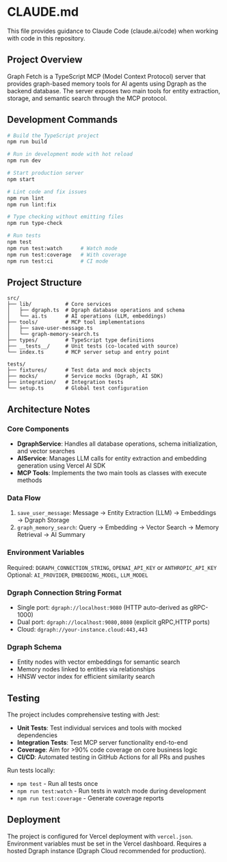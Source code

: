 # CLAUDE.md

This file provides guidance to Claude Code (claude.ai/code) when working with code in this repository.

## Project Overview

Graph Fetch is a TypeScript MCP (Model Context Protocol) server that provides graph-based memory tools for AI agents using Dgraph as the backend database. The server exposes two main tools for entity extraction, storage, and semantic search through the MCP protocol.

## Development Commands

```bash
# Build the TypeScript project
npm run build

# Run in development mode with hot reload
npm run dev

# Start production server
npm start

# Lint code and fix issues
npm run lint
npm run lint:fix

# Type checking without emitting files
npm run type-check

# Run tests
npm test
npm run test:watch      # Watch mode
npm run test:coverage   # With coverage
npm run test:ci         # CI mode
```

## Project Structure

```
src/
├── lib/           # Core services
│   ├── dgraph.ts  # Dgraph database operations and schema
│   └── ai.ts      # AI operations (LLM, embeddings)
├── tools/         # MCP tool implementations
│   ├── save-user-message.ts
│   └── graph-memory-search.ts
├── types/         # TypeScript type definitions
├── __tests__/     # Unit tests (co-located with source)
└── index.ts       # MCP server setup and entry point

tests/
├── fixtures/      # Test data and mock objects
├── mocks/         # Service mocks (Dgraph, AI SDK)
├── integration/   # Integration tests
└── setup.ts       # Global test configuration
```

## Architecture Notes

### Core Components
- **DgraphService**: Handles all database operations, schema initialization, and vector searches
- **AIService**: Manages LLM calls for entity extraction and embedding generation using Vercel AI SDK
- **MCP Tools**: Implements the two main tools as classes with execute methods

### Data Flow
1. `save_user_message`: Message → Entity Extraction (LLM) → Embeddings → Dgraph Storage
2. `graph_memory_search`: Query → Embedding → Vector Search → Memory Retrieval → AI Summary

### Environment Variables
Required: `DGRAPH_CONNECTION_STRING`, `OPENAI_API_KEY` or `ANTHROPIC_API_KEY`
Optional: `AI_PROVIDER`, `EMBEDDING_MODEL`, `LLM_MODEL`

### Dgraph Connection String Format
- Single port: `dgraph://localhost:9080` (HTTP auto-derived as gRPC-1000)
- Dual port: `dgraph://localhost:9080,8080` (explicit gRPC,HTTP ports)
- Cloud: `dgraph://your-instance.cloud:443,443`

### Dgraph Schema
- Entity nodes with vector embeddings for semantic search
- Memory nodes linked to entities via relationships
- HNSW vector index for efficient similarity search

## Testing

The project includes comprehensive testing with Jest:
- **Unit Tests**: Test individual services and tools with mocked dependencies
- **Integration Tests**: Test MCP server functionality end-to-end
- **Coverage**: Aim for >90% code coverage on core business logic
- **CI/CD**: Automated testing in GitHub Actions for all PRs and pushes

Run tests locally:
- `npm test` - Run all tests once
- `npm run test:watch` - Run tests in watch mode during development
- `npm run test:coverage` - Generate coverage reports

## Deployment

The project is configured for Vercel deployment with `vercel.json`. Environment variables must be set in the Vercel dashboard. Requires a hosted Dgraph instance (Dgraph Cloud recommended for production).